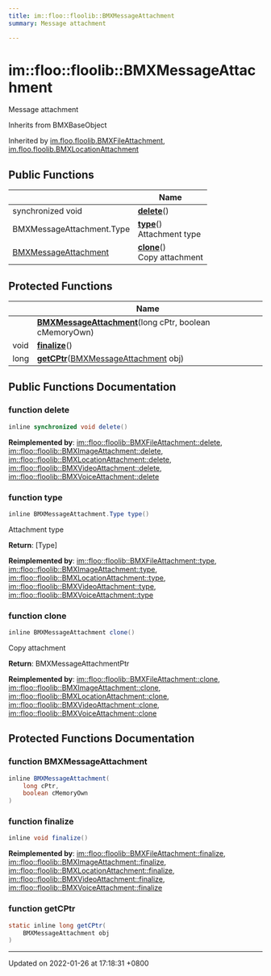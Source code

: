 ```yaml
---
title: im::floo::floolib::BMXMessageAttachment
summary: Message attachment 

---
```


# im::floo::floolib::BMXMessageAttachment



Message attachment 

Inherits from BMXBaseObject

Inherited by [im.floo.floolib.BMXFileAttachment](classim_1_1floo_1_1floolib_1_1_b_m_x_file_attachment.md), [im.floo.floolib.BMXLocationAttachment](classim_1_1floo_1_1floolib_1_1_b_m_x_location_attachment.md)

## Public Functions

|                | Name           |
| -------------- | -------------- |
| synchronized void | **[delete](classim_1_1floo_1_1floolib_1_1_b_m_x_message_attachment.md#function-delete)**() |
| BMXMessageAttachment.Type | **[type](classim_1_1floo_1_1floolib_1_1_b_m_x_message_attachment.md#function-type)**()<br>Attachment type  |
| [BMXMessageAttachment](classim_1_1floo_1_1floolib_1_1_b_m_x_message_attachment.md) | **[clone](classim_1_1floo_1_1floolib_1_1_b_m_x_message_attachment.md#function-clone)**()<br>Copy attachment  |

## Protected Functions

|                | Name           |
| -------------- | -------------- |
| | **[BMXMessageAttachment](classim_1_1floo_1_1floolib_1_1_b_m_x_message_attachment.md#function-bmxmessageattachment)**(long cPtr, boolean cMemoryOwn) |
| void | **[finalize](classim_1_1floo_1_1floolib_1_1_b_m_x_message_attachment.md#function-finalize)**() |
| long | **[getCPtr](classim_1_1floo_1_1floolib_1_1_b_m_x_message_attachment.md#function-getcptr)**([BMXMessageAttachment](classim_1_1floo_1_1floolib_1_1_b_m_x_message_attachment.md) obj) |

## Public Functions Documentation

### function delete

```java
inline synchronized void delete()
```


**Reimplemented by**: [im::floo::floolib::BMXFileAttachment::delete](classim_1_1floo_1_1floolib_1_1_b_m_x_file_attachment.md#function-delete), [im::floo::floolib::BMXImageAttachment::delete](classim_1_1floo_1_1floolib_1_1_b_m_x_image_attachment.md#function-delete), [im::floo::floolib::BMXLocationAttachment::delete](classim_1_1floo_1_1floolib_1_1_b_m_x_location_attachment.md#function-delete), [im::floo::floolib::BMXVideoAttachment::delete](classim_1_1floo_1_1floolib_1_1_b_m_x_video_attachment.md#function-delete), [im::floo::floolib::BMXVoiceAttachment::delete](classim_1_1floo_1_1floolib_1_1_b_m_x_voice_attachment.md#function-delete)


### function type

```java
inline BMXMessageAttachment.Type type()
```

Attachment type 

**Return**: [Type]

**Reimplemented by**: [im::floo::floolib::BMXFileAttachment::type](classim_1_1floo_1_1floolib_1_1_b_m_x_file_attachment.md#function-type), [im::floo::floolib::BMXImageAttachment::type](classim_1_1floo_1_1floolib_1_1_b_m_x_image_attachment.md#function-type), [im::floo::floolib::BMXLocationAttachment::type](classim_1_1floo_1_1floolib_1_1_b_m_x_location_attachment.md#function-type), [im::floo::floolib::BMXVideoAttachment::type](classim_1_1floo_1_1floolib_1_1_b_m_x_video_attachment.md#function-type), [im::floo::floolib::BMXVoiceAttachment::type](classim_1_1floo_1_1floolib_1_1_b_m_x_voice_attachment.md#function-type)


### function clone

```java
inline BMXMessageAttachment clone()
```

Copy attachment 

**Return**: BMXMessageAttachmentPtr 

**Reimplemented by**: [im::floo::floolib::BMXFileAttachment::clone](classim_1_1floo_1_1floolib_1_1_b_m_x_file_attachment.md#function-clone), [im::floo::floolib::BMXImageAttachment::clone](classim_1_1floo_1_1floolib_1_1_b_m_x_image_attachment.md#function-clone), [im::floo::floolib::BMXLocationAttachment::clone](classim_1_1floo_1_1floolib_1_1_b_m_x_location_attachment.md#function-clone), [im::floo::floolib::BMXVideoAttachment::clone](classim_1_1floo_1_1floolib_1_1_b_m_x_video_attachment.md#function-clone), [im::floo::floolib::BMXVoiceAttachment::clone](classim_1_1floo_1_1floolib_1_1_b_m_x_voice_attachment.md#function-clone)


## Protected Functions Documentation

### function BMXMessageAttachment

```java
inline BMXMessageAttachment(
    long cPtr,
    boolean cMemoryOwn
)
```


### function finalize

```java
inline void finalize()
```


**Reimplemented by**: [im::floo::floolib::BMXFileAttachment::finalize](classim_1_1floo_1_1floolib_1_1_b_m_x_file_attachment.md#function-finalize), [im::floo::floolib::BMXImageAttachment::finalize](classim_1_1floo_1_1floolib_1_1_b_m_x_image_attachment.md#function-finalize), [im::floo::floolib::BMXLocationAttachment::finalize](classim_1_1floo_1_1floolib_1_1_b_m_x_location_attachment.md#function-finalize), [im::floo::floolib::BMXVideoAttachment::finalize](classim_1_1floo_1_1floolib_1_1_b_m_x_video_attachment.md#function-finalize), [im::floo::floolib::BMXVoiceAttachment::finalize](classim_1_1floo_1_1floolib_1_1_b_m_x_voice_attachment.md#function-finalize)


### function getCPtr

```java
static inline long getCPtr(
    BMXMessageAttachment obj
)
```


-------------------------------

Updated on 2022-01-26 at 17:18:31 +0800